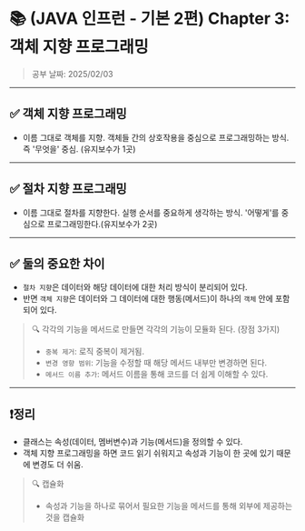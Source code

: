 # 📚 (JAVA 인프런 - 기본 2편) Chapter 3: 객체 지향 프로그래밍
> 공부 날짜: 2025/02/03

---

## ✅ 객체 지향 프로그래밍
- 이름 그대로 객체를 지향. 객체들 간의 상호작용을 중심으로 프로그래밍하는 방식. 즉 '무엇을' 중심. (유지보수가 1곳)

---

## ✅ 절차 지향 프로그래밍
- 이름 그대로 절차를 지향한다. 실행 순서를 중요하게 생각하는 방식. '어떻게'를 중심으로 프로그래밍한다.(유지보수가 2곳)

---

## ✅ 둘의 중요한 차이
- `절차 지향`은 데이터와 해당 데이터에 대한 처리 방식이 분리되어 있다.
- 반면 `객체 지향`은 데이터와 그 데이터에 대한 행동(메서드)이 하나의 `객체` 안에 포함되어 있다.

> 🔍 각각의 기능을 메서드로 만들면 각각의 기능이 모듈화 된다. (장점 3가지)
> - `중복 제거`: 로직 중복이 제거됨.
> - `변경 영향 범위`: 기능을 수정할 때 해당 메서드 내부만 변경하면 된다.
> - `메서드 이름 추가`: 메서드 이름을 통해 코드를 더 쉽게 이해할 수 있다.

---

## ❗정리
- 클래스는 속성(데이터, 멤버변수)과 기능(메서드)을 정의할 수 있다.
- 객체 지향 프로그래밍을 하면 코드 읽기 쉬워지고 속성과 기능이 한 곳에 있기 때문에 변경도 더 쉬움.
> 🔍 캡슐화
> - 속성과 기능을 하나로 묶어서 필요한 기능을 메서드를 통해 외부에 제공하는 것을 캡슐화
